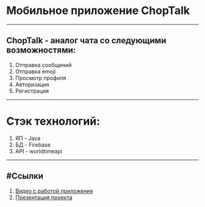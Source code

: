 # Мобильное приложение ChopTalk
---
ChopTalk - аналог чата со следующими возможностями:
---
1. Отправка сообщений
2. Отправка emoji
3. Просмотр профиля
4. Авторизация
5. Регистрация

---
# Стэк технологий:
1. ЯП - Java
2. БД - Firebase
3. API - worldtimeapi

---
#Ссылки
---
1. [Видео с работой приложения](https://drive.google.com/drive/folders/15qmV_OfyP4YEfGfCmkZHiEyZcybbO60t?usp=drive_link)
2. [Презентация проекта](https://github.com/cr1stal165/MobileAppChopTalk/blob/master/documents/Презентация-ChopTalk.pdf)
